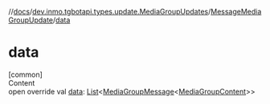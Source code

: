 //[docs](../../../index.md)/[dev.inmo.tgbotapi.types.update.MediaGroupUpdates](../index.md)/[MessageMediaGroupUpdate](index.md)/[data](data.md)



# data  
[common]  
Content  
open override val [data](data.md): [List](https://kotlinlang.org/api/latest/jvm/stdlib/kotlin.collections/-list/index.html)<[MediaGroupMessage](../../dev.inmo.tgbotapi.types.message.abstracts/-media-group-message/index.md)<[MediaGroupContent](../../dev.inmo.tgbotapi.types.message.content.abstracts/-media-group-content/index.md)>>  



